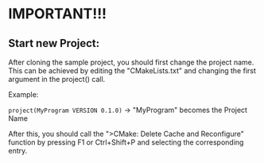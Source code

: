# IMPORTANT!!!
## Start new Project:
After cloning the sample project, you should first change the project name. This can be achieved by editing the "CMakeLists.txt" and changing the first argument in the project() call.

Example:

`project(MyProgram VERSION 0.1.0)` -> "MyProgram" becomes the Project Name

After this, you should call the ">CMake: Delete Cache and Reconfigure" function by pressing F1 or Ctrl+Shift+P and selecting the corresponding entry.
